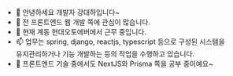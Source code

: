 - 👋 안녕하세요 개발자 강대하입니다~
- 👀 전 프론트엔드 웹 개발 쪽에 관심이 많습니다.
- 💞️ 현재 계동 현대오토에버에서 근무 중입니다.
- 📫 업무는 spring, django, reactjs, typescript 등으로 구성된 시스템을 
<br />유지관리하거나 기능 개발하는 등의 작업을 수행하고 있습니다.
- 🌱 프론트엔드 기술 중에서도 NextJS와 Prisma 쪽을 공부 중이예요~



<!---
pigmario/pigmario is a ✨ special ✨ repository because its `README.md` (this file) appears on your GitHub profile.
You can click the Preview link to take a look at your changes.
--->
